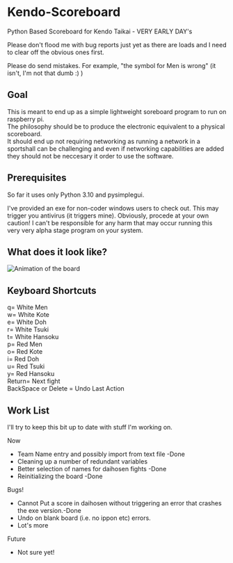 # Kendo-Scoreboard
Python Based Scoreboard for Kendo Taikai - VERY EARLY DAY's

Please don't flood me with bug reports just yet as there are loads and I need to clear off the obvious ones first.

Please do send mistakes. For example, "the symbol for Men is wrong" (it isn't, I'm not that dumb :) )
## Goal
This is meant to end up as a simple lightweight soreboard program to run on raspberry pi.
\
The philosophy should be to produce the electronic equivalent to a physical scoreboard.
\
It should end up not requiring networking as running a network in a sportshall can be challenging and even if networking capabilities are added they should not be neccesary it order to use the software.
## Prerequisites
So far it uses only Python 3.10 and pysimplegui.

I've provided an exe for non-coder windows users to check out. This may trigger you antivirus (it triggers mine). Obviously, procede at your own caution! I can't be responsible for any harm that may occur running this very very alpha stage program on your system.
## What does it look like?
![Animation of the board](/documentation/scoreboard.webp)
## Keyboard Shortcuts
q= White Men
\
w= White Kote
\
e= White Doh
\
r= White Tsuki
\
t= White Hansoku
\
p= Red Men
\
o= Red Kote
\
i= Red Doh
\
u= Red Tsuki
\
y= Red Hansoku
\
Return= Next fight
\
BackSpace or Delete = Undo Last Action
## Work List
I'll try to keep this bit up to date with stuff I'm working on.

Now
* Team Name entry and possibly import from text file -Done
* Cleaning up a number of redundant variables
* Better selection of names for daihosen fights -Done
* Reinitializing the board -Done

Bugs!
* Cannot Put a score in daihosen without triggering an error that crashes the exe version.-Done
* Undo on blank board (i.e. no ippon etc) errors.
* Lot's more

Future
* Not sure yet!

